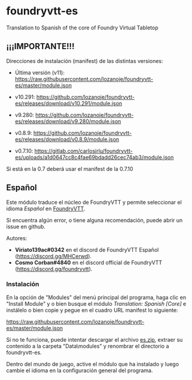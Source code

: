 # foundryvtt-es

Translation to Spanish of the core of Foundry Virtual Tabletop

## ¡¡¡IMPORTANTE!!!

Direcciones de instalación (manifest) de las distintas versiones:

* Última versión (v11): https://raw.githubusercontent.com/lozanoje/foundryvtt-es/master/module.json

* v10.291: https://github.com/lozanoje/foundryvtt-es/releases/download/v10.291/module.json
* v9.280: https://github.com/lozanoje/foundryvtt-es/releases/download/v9.280/module.json
* v0.8.9: https://github.com/lozanoje/foundryvtt-es/releases/download/v0.8.9/module.json
* v0.7.10: https://gitlab.com/carlosjrlu/foundryvtt-es/uploads/a1d0647cc8c4fae69bdadd26cec74ab3/module.json

Si está en la 0.7 deberá usar el manifest de la 0.7.10

## Español

Este módulo traduce el núcleo de FoundryVTT y permite seleccionar el idioma *Español* en [FoundryVTT](http://foundryvtt.com/ "Foundry Virtual Tabletop").

Si encuentra algún error, o tiene alguna recomendación, puede abrir un issue en github.

Autores: 
* **Viriato139ac#0342** en el discord de FoundryVTT Español (https://discord.gg/MHCerwd).
* **Cosmo Corban#4840** en el discord official de FoundryVTT (https://discord.gg/foundryvtt).

### Instalación

En la opción de "Modules" del menú principal del programa, haga clic en "Install Module" y o bien busque el módulo *Translation: Spanish [Core]* e instálelo o bien copie y pegue en el cuadro URL manifest lo siguiente:

https://raw.githubusercontent.com/lozanoje/foundryvtt-es/master/module.json

Si no te funciona, puede intentar descargar el archivo [es.zip](https://github.com/lozanoje/foundryvtt-es/archive/master.zip "master.zip"), extraer su contenido a la carpeta "Data\modules" y renombrar el directorio a foundryvtt-es.

Dentro del mundo de juego, active el módulo que ha instalado y luego cambie el idioma en la configuración general del programa.



